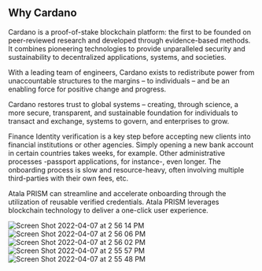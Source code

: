 ## Why Cardano

Cardano is a proof-of-stake blockchain platform: the first to be founded on peer-reviewed research and developed through evidence-based methods. It combines pioneering technologies to provide unparalleled security and sustainability to decentralized applications, systems, and societies.

With a leading team of engineers, Cardano exists to redistribute power from unaccountable structures to the margins – to individuals – and be an enabling force for positive change and progress.


Cardano restores trust to global systems – creating, through science, a more secure, transparent, and sustainable foundation for individuals to transact and exchange, systems to govern, and enterprises to grow.

Finance
Identity verification is a key step before accepting new clients into financial institutions or other agencies. Simply opening a new bank account in certain countries takes weeks, for example. Other administrative processes -passport applications, for instance-, even longer. The onboarding process is slow and resource-heavy, often involving multiple third-parties with their own fees, etc.

Atala PRISM can streamline and accelerate onboarding through the utilization of reusable verified credentials. Atala PRISM leverages blockchain technology to deliver a one-click user experience.

![Screen Shot 2022-04-07 at 2 56 14 PM](https://user-images.githubusercontent.com/28788001/162276589-b267522f-1cfb-475a-a375-fc668162fccb.png)
![Screen Shot 2022-04-07 at 2 56 06 PM](https://user-images.githubusercontent.com/28788001/162276661-1c2c476a-b914-48a0-aa33-46e6d6f727c4.png)
![Screen Shot 2022-04-07 at 2 56 02 PM](https://user-images.githubusercontent.com/28788001/162276671-7327fe88-61b4-4a67-8143-59b24b7a954e.png)
![Screen Shot 2022-04-07 at 2 55 57 PM](https://user-images.githubusercontent.com/28788001/162276680-4e648c32-3103-4a05-ae72-bdbf1ae32ab4.png)
![Screen Shot 2022-04-07 at 2 55 48 PM](https://user-images.githubusercontent.com/28788001/162276687-9ee7e483-02da-4ca4-9959-8fb251de3cac.png)
